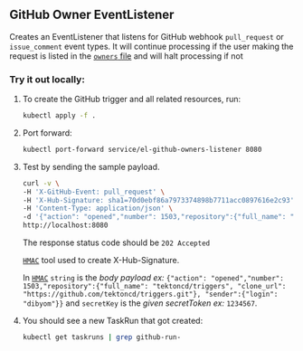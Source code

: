 ## GitHub Owner EventListener

Creates an EventListener that listens for GitHub webhook `pull_request` or `issue_comment` event types. It will continue processing if the user making the request is listed in the [`owners` file](https://www.kubernetes.dev/docs/guide/owners/) and will halt processing if not

### Try it out locally:

1. To create the GitHub trigger and all related resources, run:

   ```bash
   kubectl apply -f .
   ```

1. Port forward:

   ```bash
   kubectl port-forward service/el-github-owners-listener 8080
   ```

1. Test by sending the sample payload.

   ```bash
   curl -v \
   -H 'X-GitHub-Event: pull_request' \
   -H 'X-Hub-Signature: sha1=70d0ebf86a7973374898b7711acc0897616e2c93' \
   -H 'Content-Type: application/json' \
   -d '{"action": "opened","number": 1503,"repository":{"full_name": "tektoncd/triggers", "clone_url": "https://github.com/tektoncd/triggers.git"}, "sender":{"login": "dibyom"}}' \
   http://localhost:8080
   ```

   The response status code should be `202 Accepted`

   [`HMAC`](https://www.freeformatter.com/hmac-generator.html) tool used to create X-Hub-Signature.

   In [`HMAC`](https://www.freeformatter.com/hmac-generator.html) `string` is the *body payload ex:* `{"action": "opened","number": 1503,"repository":{"full_name": "tektoncd/triggers", "clone_url": "https://github.com/tektoncd/triggers.git"}, "sender":{"login": "dibyom"}}`
   and `secretKey` is the *given secretToken ex:* `1234567`.

1. You should see a new TaskRun that got created:

   ```bash
   kubectl get taskruns | grep github-run-
   ```
